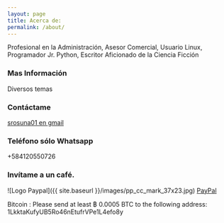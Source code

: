 ```yaml
---
layout: page
title: Acerca de:
permalink: /about/
---
```


Profesional en la Administración, Asesor Comercial, Usuario Linux, Programador Jr. Python, Escritor Aficionado de la Ciencia Ficción

### Mas Información

Diversos temas

### Contáctame

[srosuna01 en gmail](mailto:srosuna01@gmail.com)

### Teléfono sólo Whatsapp

+584120550726

### Invítame a un café. 

![Logo Paypal]({{ site.baseurl }}/images/pp_cc_mark_37x23.jpg) [PayPal](https://paypal.me/srojas1974)

Bitcoin : 
Please send at least ฿ 0.0005 BTC to the following address:
1LkktaKufyUB5Ro46nEtufrVPe1L4efo8y


